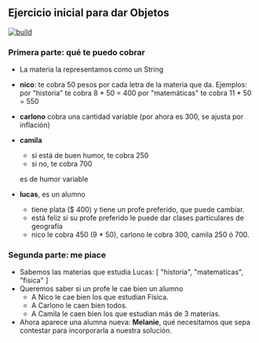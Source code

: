 

## Ejercicio inicial para dar Objetos

[![build](https://github.com/pdep-utn/eg-inicial-wollok/actions/workflows/ci.yml/badge.svg)](https://github.com/pdep-utn/eg-inicial-wollok/actions/workflows/ci.yml)

### Primera parte: qué te puedo cobrar

- La materia la representamos como un String
- **nico**: te cobra 50 pesos por cada letra de la materia que da.
  Ejemplos: por "historia" te cobra 8 * 50 = 400
  por "matemáticas" te cobra 11 * 50 = 550
  
- **carlono**
  cobra una cantidad variable (por ahora es 300, se ajusta por inflación)

- **camila**
  - si está de buen humor, te cobra 250 
  - si no, te cobra 700

  es de humor variable

- **lucas**, es un alumno
  - tiene plata ($ 400) y tiene un profe preferido, que puede cambiar.
  - está feliz si su profe preferido le puede dar clases particulares de geografía
  - nico le cobra 450 (9 * 50), carlono le cobra 300, camila 250 ó 700.

### Segunda parte: me piace

- Sabemos las materias que estudia Lucas: [ "historia", "matematicas", "fisica" ]
- Queremos saber si un profe le cae bien un alumno
  - A Nico le cae bien los que estudian Física.
  - A Carlono le caen bien todos.
  - A Camila le caen bien los que estudian más de 3 materias.
- Ahora aparece una alumna nueva: **Melanie**, qué necesitamos que sepa contestar para incorporarla a nuestra solución.
